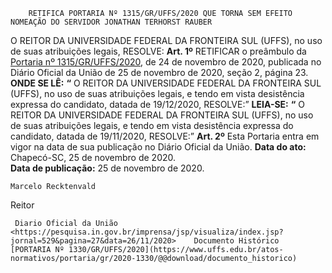         RETIFICA PORTARIA Nº 1315/GR/UFFS/2020 QUE TORNA SEM EFEITO NOMEAÇÃO DO SERVIDOR JONATHAN TERHORST RAUBER  

 O REITOR DA UNIVERSIDADE FEDERAL DA FRONTEIRA SUL (UFFS), no uso de suas atribuições legais,   RESOLVE:   **Art. 1º**  RETIFICAR o preâmbulo da [Portaria nº 1315/GR/UFFS/2020](https://www.uffs.edu.br/atos-normativos/portaria/gr/2020-1315), de 24 de novembro de 2020, publicada no Diário Oficial da União de 25 de novembro de 2020, seção 2, página 23.   **ONDE SE LÊ:** **“** O REITOR DA UNIVERSIDADE FEDERAL DA FRONTEIRA SUL (UFFS), no uso de suas atribuições legais, e tendo em vista desistência expressa do candidato, datada de 19/12/2020, RESOLVE:”   **LEIA-SE:** **“** O REITOR DA UNIVERSIDADE FEDERAL DA FRONTEIRA SUL (UFFS), no uso de suas atribuições legais, e tendo em vista desistência expressa do candidato, datada de 19/11/2020, RESOLVE:”   **Art. 2º**  Esta Portaria entra em vigor na data de sua publicação no Diário Oficial da União.        **Data do ato:** Chapecó-SC, 25 de novembro de 2020.   
 **Data de publicação:**  25 de novembro de 2020. 

    Marcelo Recktenvald   
 Reitor 

     Diario Oficial da União <https://pesquisa.in.gov.br/imprensa/jsp/visualiza/index.jsp?jornal=529&pagina=27&data=26/11/2020>    Documento Histórico  [PORTARIA Nº 1330/GR/UFFS/2020](https://www.uffs.edu.br/atos-normativos/portaria/gr/2020-1330/@@download/documento_historico)     
      
